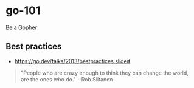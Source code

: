 # go-101

Be a Gopher

## Best practices

- https://go.dev/talks/2013/bestpractices.slide#


<!-- INSPIRATIONAL_QUOTE_START -->
> "People who are crazy enough to think they can change the world, are the ones who do." - Rob Siltanen
<!-- INSPIRATIONAL_QUOTE_END -->
